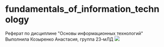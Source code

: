 # fundamentals_of_information_technology
Реферат по дисциплине "Основы информационных технологий"
Выполнила Козыренко Анастасия, группа 23-мЛД
![](https://github.com/{anastasia-kozyrenko}/{fundamentals_of_information_technology}/raw/{branch}/{path}/image.png)
